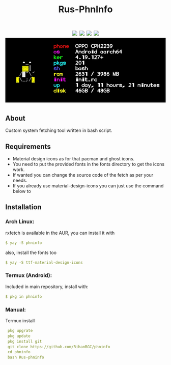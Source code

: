 <div align="center">
<h1>Rus-PhnInfo<h1>
<img src="https://img.shields.io/github/stars/Mangeshrex/rxfetch?color=e57474&labelColor=1e2528&style=for-the-badge"> <img src="https://img.shields.io/github/issues/Mangeshrex/rxfetch?color=67b0e8&labelColor=1e2528&style=for-the-badge">
<img src="https://img.shields.io/static/v1?label=license&message=MIT&color=8ccf7e&labelColor=1e2528&style=for-the-badge">
<img src="https://img.shields.io/github/forks/Mangeshrex/rxfetch?color=e5c76b&labelColor=1e2528&style=for-the-badge">
<br>
<img src="https://raw.githubusercontent.com/RihanBGC/phninfo/main/Screenshot/Screenshot_2023-09-10-07-25-28-77_84d3000e3f4017145260f7618db1d683.jpg">
</div>

## About

Custom system fetching tool written in bash script.

## Requirements

- Material design icons as for that pacman and ghost icons.
- You need to put the provided fonts in the fonts directory to get the icons work.
- If wanted you can change the source code of the fetch as per your needs.
- If you already use material-design-icons you can just use the command below to 

## Installation

### Arch Linux:

rxfetch is available in the AUR, you can install it with

```yaml
$ yay -S phninfo
```

also, install the fonts too

```yaml
$ yay -S ttf-material-design-icons
```

### Termux (Android):

Included in main repository, install with:

```yaml
$ pkg in phninfo
```

### Manual:

Termux install 

```yaml
 pkg upgrate
 pkg update
 pkg install git
 git clone https://github.com/RihanBGC/phninfo
 cd phninfo
 bash Rus-phninfo
